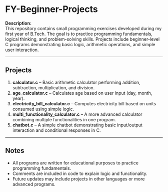 # FY-Beginner-Projects

**Description:**  
This repository contains small programming exercises developed during my first year of B.Tech. The goal is to practice programming fundamentals, logical thinking, and problem-solving skills. Projects include beginner-level C programs demonstrating basic logic, arithmetic operations, and simple user interaction.

---

## Projects

1. **calculator.c** – Basic arithmetic calculator performing addition, subtraction, multiplication, and division.  
2. **age_calculator.c** – Calculates age based on user input (day, month, year).  
3. **electricity_bill_calculator.c** – Computes electricity bill based on units consumed using simple logic.  
4. **multi_functionality_calculator.c** – A more advanced calculator combining multiple functionalities in one program.  
5. **chatbot.c** – A simple chatbot demonstrating basic input/output interaction and conditional responses in C.

---

## Notes
- All programs are written for educational purposes to practice programming fundamentals.  
- Comments are included in code to explain logic and functionality.  
- Future updates may include projects in other languages or more advanced programs.
